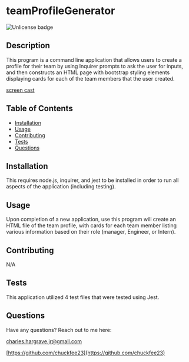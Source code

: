 # teamProfileGenerator

![Unlicense badge](https://img.shields.io/badge/license-Unlicense-brightgreen)

## Description

This program is a command line application that allows users to create a profile for their team by using Inquirer prompts to ask the user for inputs, and then constructs an HTML page with bootstrap styling elements displaying cards for each of the team members that the user created.

[screen cast](https://drive.google.com/file/d/1NWjKRprEAkCY_G0iAIL-oq_h_qF7ea43/view)

## Table of Contents

- [Installation](#installation)
- [Usage](#usage)
- [Contributing](#contributing)
- [Tests](#tests)
- [Questions](#questions)

## Installation

This requires node.js, inquirer, and jest to be installed in order to run all aspects of the application (including testing).

## Usage

Upon completion of a new application, use this program will create an HTML file of the team profile, with cards for each team member listing various information based on their role (manager, Engineer, or Intern).

## Contributing

N/A

## Tests

This application utilized 4 test files that were tested using Jest.

## Questions

Have any questions? Reach out to me here:

[charles.hargrave.jr@gmail.com](mailto:charles.hargrave.jr@gmail.com)

[https://github.com/chuckfee23](https://github.com/chuckfee23)
